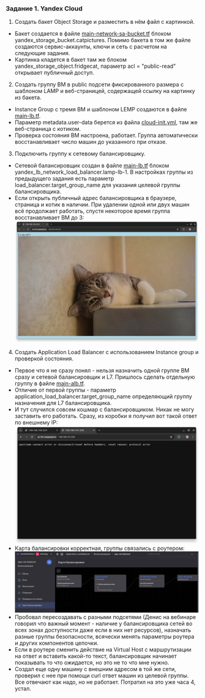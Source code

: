 ### Задание 1. Yandex Cloud  
1. Создать бакет Object Storage и разместить в нём файл с картинкой.  
- Бакет создается в файле [main-network-sa-bucket.tf](terraform/main-network-sa-bucket.tf) блоком yandex_storage_bucket.catpictures. Помимо бакета в том же файле создаются сервис-аккаунты, ключи и сеть с расчетом на следующие задания.  
- Картинка кладется в бакет там же блоком yandex_storage_object.fridgecat, параметр acl = "public-read" открывает публичный доступ.  
2. Создать группу ВМ в public подсети фиксированного размера с шаблоном LAMP и веб-страницей, содержащей ссылку на картинку из бакета.  
- Instance Group с тремя ВМ и шаблоном LEMP создаются в файле [main-lb.tf](terraform/main-lb.tf).  
- Параметр metadata.user-data берется из файла [cloud-init.yml](terraform/cloud-init.yml), там же веб-страница с котиком.  
- Проверка состояния ВМ настроена, работает. Группа автоматически восстанавливает число машин до указанного при отказе.  
3. Подключить группу к сетевому балансировщику.  
- Сетевой балансировщик создан в файле [main-lb.tf](terraform/main-lb.tf) блоком yandex_lb_network_load_balancer.lamp-lb-1. В настройках группы из предыдущего задания есть параметр load_balancer.target_group_name для указания целевой группы балансировщика.  
- Если открыть публичный адрес балансировщика в браузере, страница и котик в наличии. При удалении одной или двух машин всё продолжает работать, спустя некоторое время группа восстанавливает ВМ до 3:  
![cat balanced](img/clopro2_01.png)  
4. Создать Application Load Balancer с использованием Instance group и проверкой состояния.  
- Первое что я не сразу понял - нельзя назначить одной группе ВМ сразу и сетевой балансировщик и L7. Пришлось сделать отдельную группу в файле [main-alb.tf](terraform/main-alb.tf).  
- Отличие от первой группы - параметр application_load_balancer.target_group_name определяющий группу назначения для L7 балансировщика.  
- И тут случился совсем кошмар с балансировщиком. Никак не могу заставить его работать. Сразу, из коробки я получил вот такой ответ по внешнему IP:  
![L7 error](img/clopro2_02.png)  
- Карта балансировки корректная, группы связались с роутером:  
![balancer map](img/clopro2_03.png)  
- Пробовал пересоздавать с разными подсетями (Денис на вебинаре говорил что важный момент - наличие у балансировщика сетей во всех зонах доступности даже если в них нет ресурсов), назначать разные группы безопасности, всячески менять параметры роутера и других компонентов цепочки.  
- Если в роутере сменить действие на Virtual Host с маршрутизации на ответ и вставить какой-то текст, балансировщик начинает показывать то что ожидается, но это не то что мне нужно.  
- Создал еще одну машину с внешним адресом в той же сети, проверил с нее при помощи curl ответ машин из целевой группы. Все отвечают как надо, но не работает. Потратил на это уже часа 4, устал.

